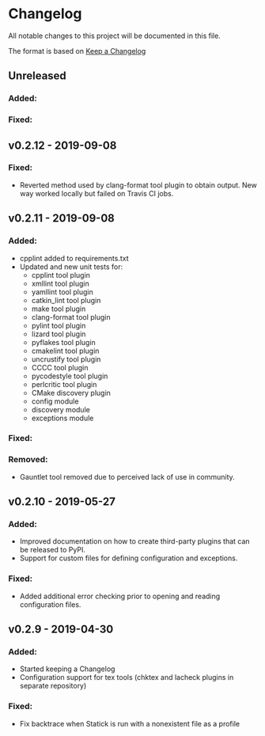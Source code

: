 # Changelog

All notable changes to this project will be documented in this file.

The format is based on [Keep a Changelog](https://keepachangelog.com/en/1.0.0/)

## Unreleased
### Added:

### Fixed:

## v0.2.12 - 2019-09-08
### Fixed:
  - Reverted method used by clang-format tool plugin to obtain output.
    New way worked locally but failed on Travis CI jobs.

## v0.2.11 - 2019-09-08
### Added:
  - cpplint added to requirements.txt
  - Updated and new unit tests for:
      - cpplint tool plugin
      - xmllint tool plugin
      - yamllint tool plugin
      - catkin_lint tool plugin
      - make tool plugin
      - clang-format tool plugin
      - pylint tool plugin
      - lizard tool plugin
      - pyflakes tool plugin
      - cmakelint tool plugin
      - uncrustify tool plugin
      - CCCC tool plugin
      - pycodestyle tool plugin
      - perlcritic tool plugin
      - CMake discovery plugin
      - config module
      - discovery module
      - exceptions module

### Fixed:

### Removed:
  - Gauntlet tool removed due to perceived lack of use in community.

## v0.2.10 - 2019-05-27
### Added:
  - Improved documentation on how to create third-party plugins that can be released to PyPI.
  - Support for custom files for defining configuration and exceptions.

### Fixed:
  - Added additional error checking prior to opening and reading configuration files.

## v0.2.9 - 2019-04-30
### Added:
  - Started keeping a Changelog
  - Configuration support for tex tools (chktex and lacheck plugins in separate repository)

### Fixed:
  - Fix backtrace when Statick is run with a nonexistent file as a profile
